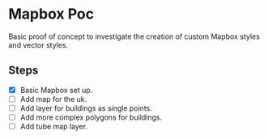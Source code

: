 # Mapbox Poc

Basic proof of concept to investigate the creation of custom Mapbox styles and vector styles.

## Steps

- [x] Basic Mapbox set up.
- [ ] Add map for the uk.
- [ ] Add layer for buildings as single points.
- [ ] Add more complex polygons for buildings.
- [ ] Add tube map layer.
